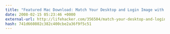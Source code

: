 ```yaml
---
title: "Featured Mac Download: Match Your Desktop and Login Image with Desktop 2 Login"
date: 2008-02-15 05:23:46 +0000
external-url: http://lifehacker.com/356504/match-your-desktop-and-login-image-with-desktop-2-login
hash: 741d660802c382c400cbe2a36f9f5c51
---
```



